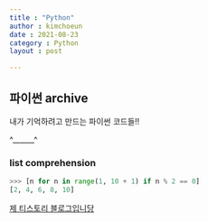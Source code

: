 ```yaml
---
title : "Python"
author : kimchoeun
date : 2021-08-23
category : Python
layout : post

---
```


## 파이썬 archive

내가 기억하려고 만드는 파이썬 코드들!!

^______^

### list comprehension
```python
>>> [n for n in range(1, 10 + 1) if n % 2 == 0]
[2, 4, 6, 8, 10]
```

[제 티스토리 블로그입니당](https://cooding99.tistory.com/)

